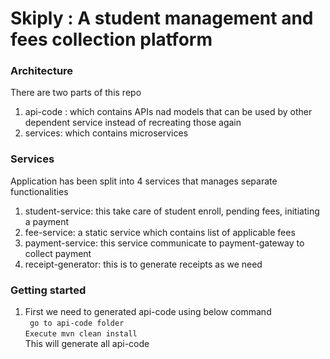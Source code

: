 # Skiply : A student management and fees collection platform

### Architecture

There are two parts of this repo <br /> 
 1. api-code : which contains APIs nad models that can be used by other dependent service instead of recreating those again <br />
 2. services: which contains microservices <br />

### Services
Application has been split into 4 services that manages separate functionalities <br />
 1. student-service: this take care of student enroll, pending fees, initiating a payment <br />
 2. fee-service: a static service which contains list of applicable fees <br />
 3. payment-service: this service communicate to payment-gateway to collect payment <br />
 4. receipt-generator: this is to generate receipts as we need <br />

### Getting started
1. First we need to generated api-code using below command <br />
 ``` go to api-code folder``` <br />
 ``` Execute mvn clean install ``` <br />
 This will generate all api-code <br />
